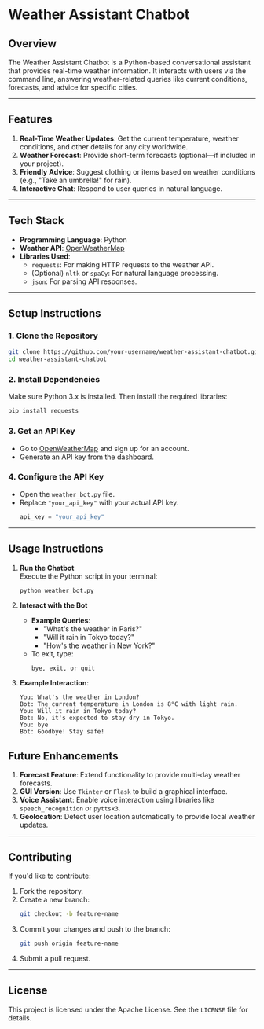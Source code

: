
# **Weather Assistant Chatbot**

## **Overview**
The Weather Assistant Chatbot is a Python-based conversational assistant that provides real-time weather information. It interacts with users via the command line, answering weather-related queries like current conditions, forecasts, and advice for specific cities.

---

## **Features**
1. **Real-Time Weather Updates**: Get the current temperature, weather conditions, and other details for any city worldwide.
2. **Weather Forecast**: Provide short-term forecasts (optional—if included in your project).
3. **Friendly Advice**: Suggest clothing or items based on weather conditions (e.g., "Take an umbrella!" for rain).
4. **Interactive Chat**: Respond to user queries in natural language.

---

## **Tech Stack**
- **Programming Language**: Python
- **Weather API**: [OpenWeatherMap](https://openweathermap.org/)
- **Libraries Used**:
  - `requests`: For making HTTP requests to the weather API.
  - (Optional) `nltk` or `spaCy`: For natural language processing.
  - `json`: For parsing API responses.

---

## **Setup Instructions**

### **1. Clone the Repository**
   ```bash
   git clone https://github.com/your-username/weather-assistant-chatbot.git
   cd weather-assistant-chatbot
   ```

### **2. Install Dependencies**
   Make sure Python 3.x is installed. Then install the required libraries:
   ```bash
   pip install requests
   ```

### **3. Get an API Key**
   - Go to [OpenWeatherMap](https://openweathermap.org/) and sign up for an account.
   - Generate an API key from the dashboard.

### **4. Configure the API Key**
   - Open the `weather_bot.py` file.
   - Replace `"your_api_key"` with your actual API key:
     ```python
     api_key = "your_api_key"
     ```

---

## **Usage Instructions**

1. **Run the Chatbot**  
   Execute the Python script in your terminal:
   ```bash
   python weather_bot.py
   ```

2. **Interact with the Bot**  
   - **Example Queries**:
     - "What's the weather in Paris?"
     - "Will it rain in Tokyo today?"
     - "How's the weather in New York?"
   - To exit, type:
     ```text
     bye, exit, or quit
     ```

3. **Example Interaction**:
   ```
   You: What's the weather in London?
   Bot: The current temperature in London is 8°C with light rain.
   You: Will it rain in Tokyo today?
   Bot: No, it's expected to stay dry in Tokyo.
   You: bye
   Bot: Goodbye! Stay safe!
   ```

## **Future Enhancements**
1. **Forecast Feature**: Extend functionality to provide multi-day weather forecasts.
2. **GUI Version**: Use `Tkinter` or `Flask` to build a graphical interface.
3. **Voice Assistant**: Enable voice interaction using libraries like `speech_recognition` or `pyttsx3`.
4. **Geolocation**: Detect user location automatically to provide local weather updates.

---

## **Contributing**
If you'd like to contribute:
1. Fork the repository.
2. Create a new branch:  
   ```bash
   git checkout -b feature-name
   ```
3. Commit your changes and push to the branch:  
   ```bash
   git push origin feature-name
   ```
4. Submit a pull request.

---

## **License**
This project is licensed under the Apache License. See the `LICENSE` file for details.
